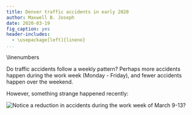```yaml
---
title: Denver traffic accidents in early 2020
author: Maxwell B. Joseph
date: 2020-03-19
fig_caption: yes
header-includes:
  - \usepackage[left]{lineno}
...
```



\linenumbers

Do traffic accidents follow a weekly pattern?
Perhaps more accidents happen during the work week (Monday - Friday), and fewer accidents happen over the weekend.

However, something strange happened recently:

![Notice a reduction in accidents during the work week of March 9-13?](figures/awesome_plot.png)
